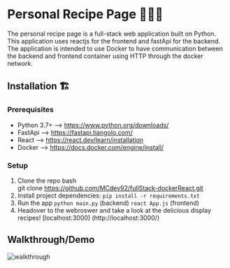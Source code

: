 # Personal Recipe Page 👨🏻‍🍳

The personal recipe page is a full-stack web application built on Python. This application uses reactjs for the frontend and fastApi for the backend. The application is intended to use Docker to have communication between the backend and frontend container using HTTP through the docker network. 

## Installation 🏗️

### Prerequisites
* Python 3.7+ --> https://www.python.org/downloads/
* FastApi --> https://fastapi.tiangolo.com/
* React --> https://react.dev/learn/installation
* Docker --> https://docs.docker.com/engine/install/

### Setup
1. Clone the repo
   bash<br>git clone https://github.com/MCdev92/fullStack-dockerReact.git<br>
2. Install project dependencies:
   `pip install -r requirements.txt`
3. Run the app
    `python main.py` (backend)
    `react App.js` (frontend)
4. Headover to the webroswer and take a look at the delicious display recipes! [localhost:3000] (http://localhost:3000/)

## Walkthrough/Demo

![walkthrough](recipe-webapp.gif)
         


